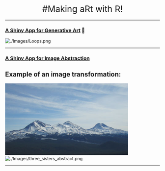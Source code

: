 <h1 style="font-weight:normal" align="center">
  &nbsp;#Making aRt with R!&nbsp;
</h1>

***
### [A Shiny App for Generative Art](https://github.com/dungates/aRt/tree/master/GenerativeApp) 🎨 

![./Images/Loops.png](https://github.com/dungates/aRt/blob/master/Images/Loops.png)

***

### [A Shiny App for Image Abstraction](https://dungates.shinyapps.io/image_to_art/_w_7e93840f/)

## Example of an image transformation:

![./Images/three_sisters.jpeg](https://github.com/dungates/aRt/blob/master/Images/three_sisters.jpeg) ![./Images/three_sisters_abstract.png](https://github.com/dungates/aRt/blob/master/Images/three_sisters_abstract.png)

***



